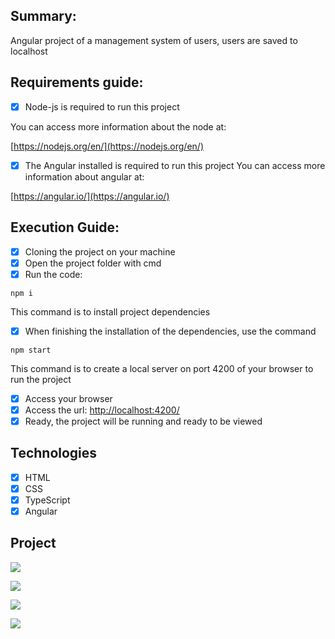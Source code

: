 ## Summary:

Angular project of a management system
of users, users are saved to localhost


## Requirements guide:

- [x] Node-js is required to run this project

You can access more information about the node at:

[https://nodejs.org/en/](https://nodejs.org/en/)

- [x] The Angular installed is required to run this project
You can access more information about angular at:

[https://angular.io/](https://angular.io/)


## Execution Guide:

- [x] Cloning the project on your machine
- [x] Open the project folder with cmd
- [x] Run the code:

```npm i```

This command is to install project dependencies

- [x] When finishing the installation of the dependencies, use the command

```npm start```

This command is to create a local server on port 4200 of your browser to run the project

- [x] Access your browser
- [x] Access the url: [http://localhost:4200/](http://localhost:4200/)
- [x] Ready, the project will be running and ready to be viewed

## Technologies

- [x] HTML
- [x] CSS
- [x] TypeScript
- [x] Angular

## Project

<p>
  <img src="https://github.com/Jhoncosta08/User-Management-Locallhost/blob/master/login.png" style="width: auto; max-height: 300px">
</p>

<p>
  <img src="https://github.com/Jhoncosta08/User-Management-Locallhost/blob/master/home.png" style="width: auto; max-height: 300px">
</p>

<p>
  <img src="https://github.com/Jhoncosta08/User-Management-Locallhost/blob/master/cliente.png" style="width: auto; max-height: 300px">
</p>

<p>
  <img src="https://github.com/Jhoncosta08/User-Management-Locallhost/blob/master/admin.png" style="width: auto; max-height: 300px">
</p>

